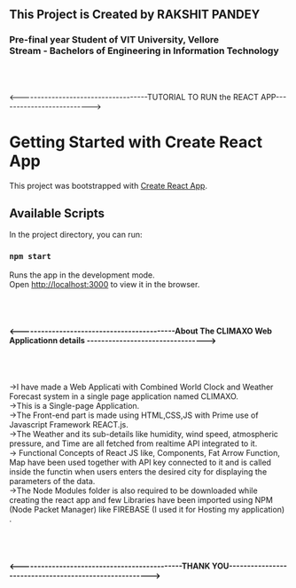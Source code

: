 

## This Project is Created by RAKSHIT PANDEY<br>
### Pre-final year Student of VIT University, Vellore <br> Stream - Bachelors of Engineering in Information Technology

<br><br>


<------------------------------------TUTORIAL TO RUN the REACT APP-------------------------->

# Getting Started with Create React App

This project was bootstrapped with [Create React App](https://github.com/facebook/create-react-app).

## Available Scripts

In the project directory, you can run:

### `npm start`

Runs the app in the development mode.\
Open [http://localhost:3000](http://localhost:3000) to view it in the browser.


<br><br>
#### <-------------------------------------------About The CLIMAXO Web Applicationn details --------------------------------->
<br><br>

->I have made a Web Applicati with Combined World Clock and Weather Forecast system in a single page application named CLIMAXO.<br>
->This is a Single-page Application.<br>
->The Front-end part is made using HTML,CSS,JS with Prime use of Javascript Framework REACT.js.<br>
->The Weather and its sub-details like humidity, wind speed, atmospheric pressure, and Time are all fetched from realtime API integrated to it.<br>
-> Functional Concepts of React JS like, Components, Fat Arrow Function, Map have been used together with API key connected to it and is called inside the functin when users enters the desired city for displaying the parameters of the data.<br>
->The Node Modules folder is also required to be downloaded while creating the react app and few Libraries have been imported using NPM (Node Packet Manager) like FIREBASE (I used it for Hosting my application) . <br>

<br><br>
#### <---------------------------------------------THANK YOU------------------------------------------------------->

